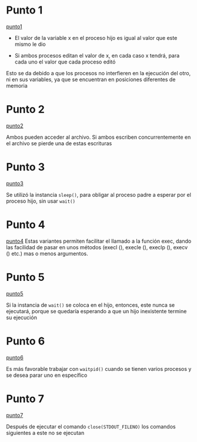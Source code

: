 # Punto 1

[punto1](punto1.c)

* El valor de la variable x en el proceso hijo es igual al valor que este mismo
le dio

* Si ambos procesos editan el valor de x, en cada caso x tendrá, para cada uno el valor
que cada proceso editó

Esto se da debido a que los procesos no interfieren en la ejecución del otro, ni
en sus variables, ya que se encuentran en posiciones diferentes de memoria

# Punto 2
[punto2](punto2.c)

Ambos pueden acceder al archivo.
Si ambos escriben concurrentemente en el archivo se pierde una de estas escrituras

# Punto 3
[punto3](punto3.c)

Se utilizó la instancia `sleep()`, para obligar al proceso padre a 
esperar 
por el proceso hijo, sin usar `wait()`

# Punto 4
[punto4](punto4.c)
Estas variantes permiten facilitar el llamado a la función exec, dando las facilidad de pasar en unos métodos (execl (), execle (), execlp (), execv () etc.) mas o menos argumentos.

# Punto 5
[punto5](punto5.c)

Si la instancia de `wait()` se coloca en el hijo, entonces, este nunca 
se ejecutará, porque se quedaría esperando a que un hijo inexistente 
termine su ejecución


# Punto 6
[punto6](punto6.c)

Es más favorable trabajar con `waitpid()` cuando se tienen varios 
procesos y se desea parar uno en específico

# Punto 7
[punto7](punto7.c)

Después de ejecutar el comando `close(STDOUT_FILENO)` los comandos siguientes a este no se ejecutan
